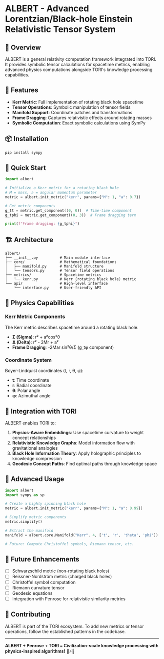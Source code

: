 # ALBERT - Advanced Lorentzian/Black-hole Einstein Relativistic Tensor System

## 🌌 Overview

ALBERT is a general relativity computation framework integrated into TORI. It provides symbolic tensor calculations for spacetime metrics, enabling advanced physics computations alongside TORI's knowledge processing capabilities.

## 🚀 Features

- **Kerr Metric**: Full implementation of rotating black hole spacetime
- **Tensor Operations**: Symbolic manipulation of tensor fields
- **Manifold Support**: Coordinate patches and transformations
- **Frame Dragging**: Captures relativistic effects around rotating masses
- **Symbolic Computation**: Exact symbolic calculations using SymPy

## 📦 Installation

```bash
pip install sympy
```

## 🔧 Quick Start

```python
import albert

# Initialize a Kerr metric for a rotating black hole
# M = mass, a = angular momentum parameter
metric = albert.init_metric("kerr", params={"M": 1, "a": 0.7})

# Get metric components
g_tt = metric.get_component((0, 0))  # Time-time component
g_tphi = metric.get_component((0, 3))  # Frame dragging term

print(f"Frame dragging: {g_tphi}")
```

## 🏗️ Architecture

```
albert/
├── __init__.py          # Main module interface
├── core/                # Mathematical foundations
│   ├── manifold.py      # Manifold structure
│   └── tensors.py       # Tensor field operations
├── metrics/             # Spacetime metrics
│   └── kerr.py          # Kerr (rotating black hole) metric
└── api/                 # High-level interface
    └── interface.py     # User-friendly API
```

## 🔬 Physics Capabilities

### Kerr Metric Components

The Kerr metric describes spacetime around a rotating black hole:

- **Σ (Sigma)**: r² + a²cos²θ
- **Δ (Delta)**: r² - 2Mr + a²
- **Frame Dragging**: -2Mar sin²θ/Σ (g_tφ component)

### Coordinate System

Boyer-Lindquist coordinates (t, r, θ, φ):
- **t**: Time coordinate
- **r**: Radial coordinate
- **θ**: Polar angle
- **φ**: Azimuthal angle

## 🎯 Integration with TORI

ALBERT enables TORI to:

1. **Physics-Aware Embeddings**: Use spacetime curvature to weight concept relationships
2. **Relativistic Knowledge Graphs**: Model information flow with gravitational analogies
3. **Black Hole Information Theory**: Apply holographic principles to knowledge compression
4. **Geodesic Concept Paths**: Find optimal paths through knowledge space

## 🌟 Advanced Usage

```python
import albert
import sympy as sp

# Create a highly spinning black hole
metric = albert.init_metric("kerr", params={"M": 1, "a": 0.99})

# Simplify metric components
metric.simplify()

# Extract the manifold
manifold = albert.core.Manifold("Kerr", 4, ['t', 'r', 'theta', 'phi'])

# Future: Compute Christoffel symbols, Riemann tensor, etc.
```

## 🚀 Future Enhancements

- [ ] Schwarzschild metric (non-rotating black holes)
- [ ] Reissner-Nordström metric (charged black holes)
- [ ] Christoffel symbol computation
- [ ] Riemann curvature tensor
- [ ] Geodesic equations
- [ ] Integration with Penrose for relativistic similarity metrics

## 🤝 Contributing

ALBERT is part of the TORI ecosystem. To add new metrics or tensor operations, follow the established patterns in the codebase.

---

**ALBERT + Penrose + TORI = Civilization-scale knowledge processing with physics-inspired algorithms!** 🌌⚡🧠
